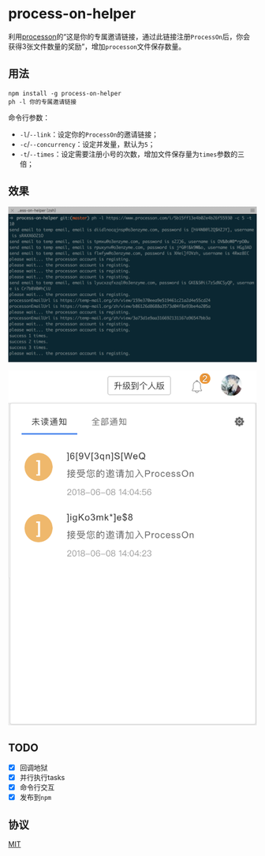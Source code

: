 # process-on-helper
利用[processon](https://www.processon.com/)的“这是你的专属邀请链接，通过此链接注册`ProcessOn`后，你会获得3张文件数量的奖励”，增加`processon`文件保存数量。

## 用法
```
npm install -g process-on-helper
ph -l 你的专属邀请链接
```

命令行参数：

* `-l`/`--link`：设定你的`ProcessOn`的邀请链接；
* `-c`/`--concurrency`：设定并发量，默认为`5`；
* `-t`/`--times`：设定需要注册小号的次数，增加文件保存量为`times`参数的三倍；

## 效果

![](./images/2.png)

![](./images/1.png)

## TODO
- [x] 回调地狱
- [x] 并行执行tasks
- [x] 命令行交互
- [x] 发布到`npm`

## 协议
[MIT](./LICENSE)